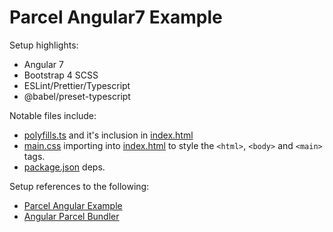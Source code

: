 # Parcel Angular7 Example

Setup highlights:

- Angular 7
- Bootstrap 4 SCSS
- ESLint/Prettier/Typescript
- @babel/preset-typescript

Notable files include:

- [polyfills.ts](src/polyfills.ts) and it's inclusion in [index.html](src/index.html)
- [main.css](src/scss/main.css) importing into [index.html](src/index.html) to style the `<html>`, `<body>` and `<main>` tags.
- [package.json](src/package.json) deps.

Setup references to the following:

- [Parcel Angular Example](https://github.com/parcel-bundler/examples/tree/master/angular)
- [Angular Parcel Bundler](https://github.com/tienne/angular-parcel)


